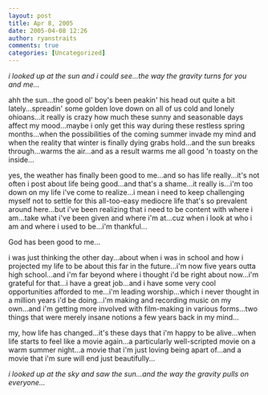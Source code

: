 ```yaml
---
layout: post
title: Apr 8, 2005
date: 2005-04-08 12:26
author: ryanstraits
comments: true
categories: [Uncategorized]
---
```

<em>i looked up at the sun and i could see...the way the gravity turns for you and me...</em>

ahh the sun...the good ol' boy's been peakin' his head out quite a bit lately...spreadin' some golden love down on all of us cold and lonely ohioans...it really is crazy how much these sunny and seasonable days affect my mood...maybe i only get this way during these restless spring months...when the possibilities of the coming summer invade my mind and when the reality that winter is finally dying grabs hold...and the sun breaks through...warms the air...and as a result warms me all good 'n toasty on the inside...

yes, the weather has finally been good to me...and so has life really...it's not often i post about life being good...and that's a shame...it really is...i'm too down on my life i've come to realize...i mean i need to keep challenging myself not to settle for this all-too-easy mediocre life that's so prevalent around here...but i've been realizing that i need to be content with where i am...take what i've been given and where i'm at...cuz when i look at who i am and where i used to be...i'm thankful...

God has been good to me...

i was just thinking the other day...about when i was in school and how i projected my life to be about this far in the future...i'm now five years outta high school...and i'm far beyond where i thought i'd be right about now...i'm grateful for that...i have a great job...and i have some very cool opportunities afforded to me...i'm leading worship...which i never thought in a million years i'd be doing...i'm making and recording music on my own...and i'm getting more involved with film-making in various forms...two things that were merely insane notions a few years back in my mind...

my, how life has changed...it's these days that i'm happy to be alive...when life starts to feel like a movie again...a particularly well-scripted movie on a warm summer night...a movie that i'm just loving being apart of...and a movie that i'm sure will end just beautifully...

<em>i looked up at the sky and saw the sun...and the way the gravity pulls on everyone...</em>

